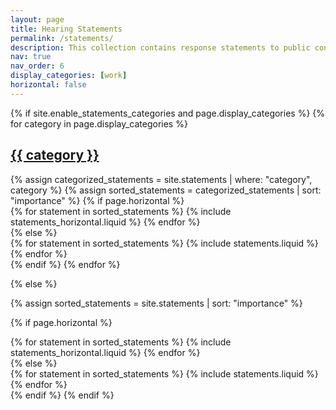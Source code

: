 ```yaml
---
layout: page
title: Hearing Statements
permalink: /statements/
description: This collection contains response statements to public consultations for comments (<em>høringer</em>).
nav: true
nav_order: 6
display_categories: [work]
horizontal: false
---
```


<!-- pages/statement.md -->
<div class="statements">
{% if site.enable_statements_categories and page.display_categories %}
  <!-- Display categorized statements -->
  {% for category in page.display_categories %}
  <a id="{{ category }}" href=".#{{ category }}">
    <h2 class="category">{{ category }}</h2>
  </a>
  {% assign categorized_statements = site.statements | where: "category", category %}
  {% assign sorted_statements = categorized_statements | sort: "importance" %}
  <!-- Generate cards for each statement -->
  {% if page.horizontal %}
  <div class="container">
    <div class="row row-cols-2">
    {% for statement in sorted_statements %}
      {% include statements_horizontal.liquid %}
    {% endfor %}
    </div>
  </div>
  {% else %}
  <div class="grid">
    {% for statement in sorted_statements %}
      {% include statements.liquid %}
    {% endfor %}
  </div>
  {% endif %}
  {% endfor %}

{% else %}

<!-- Display statements without categories -->

{% assign sorted_statements = site.statements | sort: "importance" %}

  <!-- Generate cards for each statement -->

{% if page.horizontal %}

  <div class="container">
    <div class="row row-cols-2">
    {% for statement in sorted_statements %}
      {% include statements_horizontal.liquid %}
    {% endfor %}
    </div>
  </div>
  {% else %}
  <div class="grid">
    {% for statement in sorted_statements %}
      {% include statements.liquid %}
    {% endfor %}
  </div>
  {% endif %}
{% endif %}
</div>
